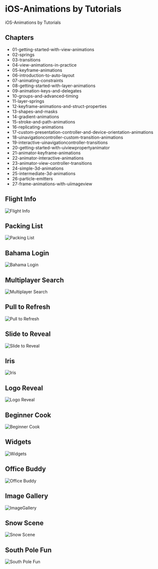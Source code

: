 # iOS-Animations by Tutorials
iOS-Animations by Tutorials

## Chapters
- 01-getting-started-with-view-animations 
- 02-springs
- 03-transitions
- 04-view-animations-in-practice
- 05-keyframe-animations
- 06-introduction-to-auto-layout
- 07-animating-constraints
- 08-getting-started-with-layer-animations
- 09-animation-keys-and-delegates
- 10-groups-and-advanced-timing 
- 11-layer-springs
- 12-keyframe-animations-and-struct-properties
- 13-shapes-and-masks
- 14-gradient-animations
- 15-stroke-and-path-animations
- 16-replicating-animations
- 17-custom-presentation-controller-and-device-orientation-animations
- 18-uinavigationcontroller-custom-transition-animations
- 19-interactive-uinavigationcontroller-transitions
- 20-getting-started-with-uiviewpropertyanimator
- 21-animator-keyframe-animations
- 22-animator-interactive-animations
- 23-animator-view-controller-transitions
- 24-simple-3d-animations
- 25-intermediate-3d-animations
- 26-particle-emitters
- 27-frame-animations-with-uiimageview


## Flight Info

![Flight Info](https://github.com/DonQvixote/iOSAnimationsTutorials/blob/master/Screenshots/FlightInfo.gif?raw=true)

## Packing List

![Packing List](https://github.com/DonQvixote/iOSAnimationsTutorials/blob/master/Screenshots/PackingList.gif?raw=true) 

## Bahama Login

![Bahama Login](https://github.com/DonQvixote/iOSAnimationsTutorials/blob/master/Screenshots/BahamaLogin.gif?raw=true)

## Multiplayer Search

![Multiplayer Search](https://github.com/DonQvixote/iOSAnimationsTutorials/blob/master/Screenshots/MultiplayerSearch.gif?raw=true)

## Pull to Refresh

![Pull to Refresh](https://github.com/DonQvixote/iOSAnimationsTutorials/blob/master/Screenshots/PullToRefresh.gif?raw=true)

## Slide to Reveal

![Slide to Reveal](https://github.com/DonQvixote/iOSAnimationsTutorials/blob/master/Screenshots/SlideToReveal.gif?raw=true)

## Iris

![Iris](https://github.com/DonQvixote/iOSAnimationsTutorials/blob/master/Screenshots/Iris.gif?raw=true)

## Logo Reveal

![Logo Reveal](https://github.com/DonQvixote/iOSAnimationsTutorials/blob/master/Screenshots/LogoReveal.gif?raw=true)

## Beginner Cook

![Beginner Cook](https://github.com/DonQvixote/iOSAnimationsTutorials/blob/master/Screenshots/BeginnerCook.gif?raw=true)

## Widgets

![Widgets](https://github.com/DonQvixote/iOSAnimationsTutorials/blob/master/Screenshots/Widgets.gif?raw=true)

## Office Buddy

![Office Buddy](https://github.com/DonQvixote/iOSAnimationsTutorials/blob/master/Screenshots/OfficeBuddy.gif?raw=true)

## Image Gallery

![ImageGallery](https://github.com/DonQvixote/iOSAnimationsTutorials/blob/master/Screenshots/ImageGallery.gif?raw=true)

## Snow Scene

![Snow Scene](https://github.com/DonQvixote/iOSAnimationsTutorials/blob/master/Screenshots/SnowScene.gif?raw=true)

## South Pole Fun

![South Pole Fun](https://github.com/DonQvixote/iOSAnimationsTutorials/blob/master/Screenshots/SouthPoleFun.gif?raw=true)

